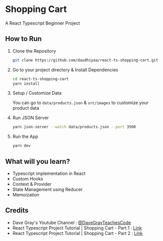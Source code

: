 # Shopping Cart

A React Typescript Beginner Project

## How to Run

1.  Clone the Repository

    ```sh
    git clone https://github.com/daudhiyaa/react-ts-shopping-cart.git
    ```

2.  Go to your project directory & Install Dependencies

    ```sh
    cd react-ts-shopping-cart
    yarn install
    ```

3.  Setup / Customize Data

    You can go to `data/products.json` & `src/images` to customize your product data

4.  Run JSON Server

    ```sh
    yarn json-server --watch data/products.json --port 3500
    ```

5.  Run the App

    ```sh
    yarn dev
    ```

## What will you learn?

- Typescript implementation in React
- Custom Hooks
- Context & Provider
- State Management using Reducer
- Memoization

## Credits

- Dave Gray's Youtube Channel : [@DaveGrayTeachesCode](https://www.youtube.com/@DaveGrayTeachesCode)
- React Typescript Project Tutorial | Shopping Cart - Part 1 : [Link](https://www.youtube.com/watch?v=HQFeTj0dGBo)
- React Typescript Project Tutorial | Shopping Cart - Part 2 : [Link](https://www.youtube.com/watch?v=6Qqb2GBGgGc)
